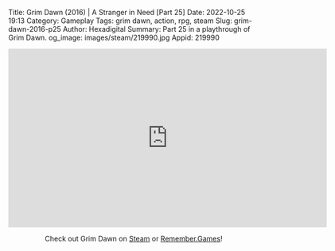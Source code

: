 Title: Grim Dawn (2016) | A Stranger in Need [Part 25]
Date: 2022-10-25 19:13
Category: Gameplay
Tags: grim dawn, action, rpg, steam
Slug: grim-dawn-2016-p25
Author: Hexadigital
Summary: Part 25 in a playthrough of Grim Dawn.
og_image: images/steam/219990.jpg
Appid: 219990

<center><iframe src="https://www.youtube.com/embed/1GeH097rSRg?feature=oembed" allow="accelerometer; autoplay; encrypted-media; gyroscope; picture-in-picture" width="640" height="360" frameborder="0"></iframe>

Check out Grim Dawn on [Steam](https://store.steampowered.com/app/219990/?curator_clanid=34633900) or [Remember.Games](https://remember.games/game/178/)!</center>